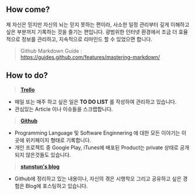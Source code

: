 
## How come?

제 자신은 믿지만 자신의 뇌는 믿지 못하는 편이라, 사소한 일정 관리부터 깊게 이해하고 싶은 부분까지 기록하는 것을 즐기는 편입니다. 광범위한 인터넷 환경에서 조금 더 효율적으로 정보를 관리하고, 지속적으로 리마인드 할 수 있었으면 합니다.

> Github Markdown Guide : https://guides.github.com/features/mastering-markdown/

## How to do?

> **[Trello](http://trello.com)**
- 매일 또는 매주 하고 싶은 일은 **TO DO LIST** 를 작성하여 관리하고 있습니다.
- 관심있는 Article 이나 이슈들을 스크랩합니다. 

> **[Github](https://github.com/wjdsupj)**
- Programming Language 및 Software Enginnering 에 대한 모든 이야기는 이곳에 위키페이지 형태로 기록합니다.
- 개인 프로젝트 중 Google Play, iTunes에 배포된 Product는 private 상태로 공개되지 않은것들도 있습니다.

> **[stunstun's blog](http://stunstun.tistory.com)**
- Github에 정리하고 있는 내용이나, 자신의 겪은 시행착오 그리고 공유하고 싶은 경험은 Blog에 포스팅하고 있습니다.





